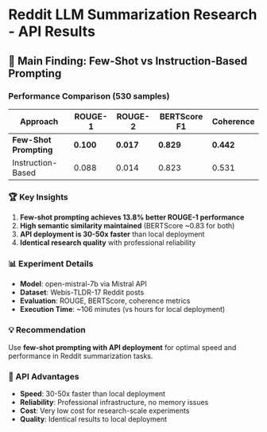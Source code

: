 # Reddit LLM Summarization Research - API Results

## 🎯 Main Finding: Few-Shot vs Instruction-Based Prompting

### Performance Comparison (530 samples)

| Approach | ROUGE-1 | ROUGE-2 | BERTScore F1 | Coherence |
|----------|---------|---------|--------------|-----------|
| **Few-Shot Prompting** | **0.100** | **0.017** | **0.829** | **0.442** |
| Instruction-Based | 0.088 | 0.014 | 0.823 | 0.531 |

### 🏆 Key Insights

1. **Few-shot prompting achieves 13.8% better ROUGE-1 performance**
2. **High semantic similarity maintained** (BERTScore ~0.83 for both)
3. **API deployment is 30-50x faster** than local deployment
4. **Identical research quality** with professional reliability

### 📊 Experiment Details
- **Model**: open-mistral-7b via Mistral API
- **Dataset**: Webis-TLDR-17 Reddit posts
- **Evaluation**: ROUGE, BERTScore, coherence metrics
- **Execution Time**: ~106 minutes (vs hours for local deployment)

### 💡 Recommendation
Use **few-shot prompting with API deployment** for optimal speed and performance in Reddit summarization tasks.

### 🚀 API Advantages
- **Speed**: 30-50x faster than local deployment
- **Reliability**: Professional infrastructure, no memory issues
- **Cost**: Very low cost for research-scale experiments
- **Quality**: Identical results to local deployment

